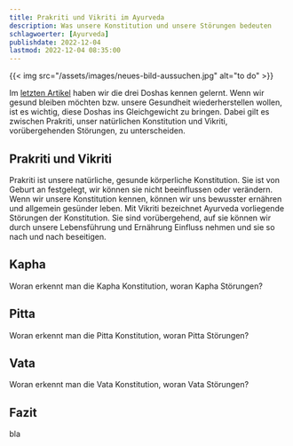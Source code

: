 ```yaml
---
title: Prakriti und Vikriti im Ayurveda
description: Was unsere Konstitution und unsere Störungen bedeuten
schlagwoerter: [Ayurveda]
publishdate: 2022-12-04
lastmod: 2022-12-04 08:35:00
---
```


{{< img src="/assets/images/neues-bild-aussuchen.jpg" alt="to do" >}}

Im [letzten Artikel][1] haben wir die drei Doshas kennen gelernt. Wenn wir gesund bleiben möchten bzw. unsere Gesundheit wiederherstellen wollen, ist es wichtig, diese Doshas ins Gleichgewicht zu bringen. Dabei gilt es zwischen Prakriti, unser natürlichen Konstitution und Vikriti, vorübergehenden Störungen, zu unterscheiden.


## Prakriti und Vikriti

Prakriti ist unsere natürliche, gesunde körperliche Konstitution. Sie ist von Geburt an festgelegt, wir können sie nicht beeinflussen oder verändern. Wenn wir unsere Konstitution kennen, können wir uns bewusster ernähren und allgemein gesünder leben. Mit Vikriti bezeichnet Ayurveda vorliegende Störungen der Konstitution. Sie sind vorübergehend, auf sie können wir durch unsere Lebensführung und Ernährung Einfluss nehmen und sie so nach und nach beseitigen. 


## Kapha

Woran erkennt man die Kapha Konstitution, woran Kapha Störungen?


## Pitta

Woran erkennt man die Pitta Konstitution, woran Pitta Störungen?

## Vata

Woran erkennt man die Vata Konstitution, woran Vata Störungen?


## Fazit

bla


[1]: /artikel/2022/die-3-doshas-im-ayurveda/
